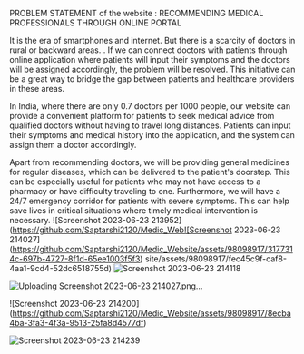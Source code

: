 PROBLEM STATEMENT of the website : RECOMMENDING MEDICAL PROFESSIONALS THROUGH ONLINE PORTAL

It is the era of smartphones and internet. But there is a scarcity of doctors in rural or backward areas. . If we
can connect doctors with patients through online application where patients will input their symptoms
and the doctors will be assigned accordingly, the problem will be resolved. This initiative can be a great way
to bridge the gap between patients and healthcare providers in these areas.

In India, where there are only 0.7 doctors per 1000 people, our website can provide a convenient platform
for patients to seek medical advice from qualified doctors without having to travel long distances. Patients
can input their symptoms and medical history into the application, and the system can assign them a
doctor accordingly.

Apart from recommending doctors, we will be providing general medicines for regular diseases, which can
be delivered to the patient's doorstep. This can be especially useful for patients who may not have access to
a pharmacy or have difficulty traveling to one. Furthermore, we will have a 24/7 emergency corridor for
patients with severe symptoms. This can help save lives in critical situations where timely medical
intervention is necessary.
![Screenshot 2023-06-23 213952](https://github.com/Saptarshi2120/Medic_Web![Screenshot 2023-06-23 214027](https://github.com/Saptarshi2120/Medic_Website/assets/98098917/3177314c-697b-4727-8f1d-65ee1003f5f3)
site/assets/98098917/fec45c9f-caf8-4aa1-9cd4-52dc6518755d)
![Screenshot 2023-06-23 214118](https://github.com/Saptarshi2120/Medic_Website/assets/98098917/10ed6ad7-c980-4c54-a65e-6f6d67b24ec8)

![Uploading Screenshot 2023-06-23 214027.png…]()

![Screenshot 2023-06-23 214200]
(https://github.com/Saptarshi2120/Medic_Website/assets/98098917/8ecba4ba-3fa3-4f3a-9513-25fa8d4577df)

![Screenshot 2023-06-23 214239](https://github.com/Saptarshi2120/Medic_Website/assets/98098917/3598b001-930e-49ab-8b18-43f7c6e20ee6)
